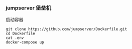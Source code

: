 ### jumpserver 堡垒机
启动容器
```
git clone https://github.com/jumpserver/Dockerfile.git
cd Dockerfile
cat .env
docker-compose up
```

